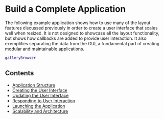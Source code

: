 
# **Build a Complete Application**

The following example application shows how to use many of the layout features discussed previously in order to create a user interface that scales well when resized. It is not designed to showcase all the layout functionality, but shows how callbacks are added to provide user interaction. It also exemplifies separating the data from the GUI, a fundamental part of creating modular and maintainable applications.

```matlab
galleryBrowser
```

## Contents
-  [Application Structure](ApplicationStructure.md)
-  [Creating the User Interface](CreateInterface.md) 
-  [Updating the User Interface](UpdateInterface.md)
-  [Responding to User Interaction](OnListSelection.md)
-  [Launching the Application](RunningIt.md)
-  [Scalability and Architecture](Scalability.md)